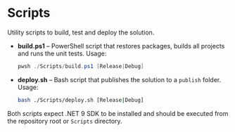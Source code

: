# Scripts

Utility scripts to build, test and deploy the solution.

- **build.ps1** – PowerShell script that restores packages, builds all projects and runs the unit tests. Usage:
  ```powershell
  pwsh ./Scripts/build.ps1 [Release|Debug]
  ```
- **deploy.sh** – Bash script that publishes the solution to a `publish` folder. Usage:
  ```bash
  bash ./Scripts/deploy.sh [Release|Debug]
  ```

Both scripts expect .NET 9 SDK to be installed and should be executed from the repository root or `Scripts` directory.
